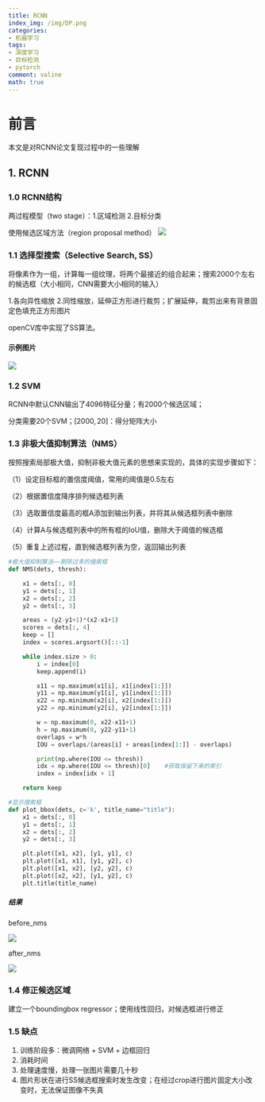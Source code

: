 ```yaml
---
title: RCNN
index_img: /img/DP.png
categories:
- 机器学习
tags:
- 深度学习
- 目标检测
- pytorch
comment: valine
math: true
---
```


# 前言

本文是对RCNN论文复现过程中的一些理解
<!-- more -->

## 1. RCNN

### 1.0 RCNN结构

两过程模型（two stage）：1.区域检测	2.目标分类

使用候选区域方法（region proposal method）
![](https://github.com/tom-jerr/MyblogImg/raw/main/src/rcnn1.jpg)



### 1.1 选择型搜索（Selective Search, SS）

将像素作为一组，计算每一组纹理，将两个最接近的组合起来；搜索2000个左右的候选框（大小相同，CNN需要大小相同的输入）

1.各向异性缩放	2.同性缩放，延伸正方形进行裁剪；扩展延伸，裁剪出来有背景固定色填充正方形图片

openCV库中实现了SS算法。

#### 示例图片

![](https://github.com/tom-jerr/MyblogImg/raw/main/src/SS.png)

### 1.2 SVM

RCNN中默认CNN输出了4096特征分量；有2000个候选区域；

分类需要20个SVM；$[2000,20]$：得分矩阵大小



### 1.3 非极大值抑制算法（NMS）

按照搜索局部极大值，抑制非极大值元素的思想来实现的，具体的实现步骤如下：

（1）设定目标框的置信度阈值，常用的阈值是0.5左右

（2）根据置信度降序排列候选框列表

（3）选取置信度最高的框A添加到输出列表，并将其从候选框列表中删除

（4）计算A与候选框列表中的所有框的IoU值，删除大于阈值的候选框

（5）重复上述过程，直到候选框列表为空，返回输出列表

```python
#极大值抑制算法——剔除过多的搜索框
def NMS(dets, thresh):

    x1 = dets[:, 0]
    y1 = dets[:, 1]
    x2 = dets[:, 2]
    y2 = dets[:, 3]

    areas = (y2-y1+1)*(x2-x1+1)
    scores = dets[:, 4]
    keep = []
    index = scores.argsort()[::-1]

    while index.size > 0:
        i = index[0]
        keep.append(i)

        x11 = np.maximum(x1[i], x1[index[1:]])
        y11 = np.maximum(y1[i], y1[index[1:]])
        x22 = np.minimum(x2[i], x2[index[1:]])
        y22 = np.minimum(y2[i], y2[index[1:]])

        w = np.maximum(0, x22-x11+1)
        h = np.maximum(0, y22-y11+1)
        overlaps = w*h
        IOU = overlaps/(areas[i] + areas[index[1:]] - overlaps)

        print(np.where(IOU <= thresh))
        idx = np.where(IOU <= thresh)[0]    #获取保留下来的索引
        index = index[idx + 1]

    return keep

#显示搜索框
def plot_bbox(dets, c='k', title_name="title"):
    x1 = dets[:, 0]
    y1 = dets[:, 1]
    x2 = dets[:, 2]
    y2 = dets[:, 3]

    plt.plot([x1, x2], [y1, y1], c)
    plt.plot([x1, x1], [y1, y2], c)
    plt.plot([x1, x2], [y2, y2], c)
    plt.plot([x2, x2], [y1, y2], c)
    plt.title(title_name)
```

##### 结果

before_nms

![](https://github.com/tom-jerr/MyblogImg/raw/main/src/nms_original.png)



after_nms

![](https://github.com/tom-jerr/MyblogImg/raw/main/src/after_nms.png)



### 1.4 修正候选区域

建立一个boundingbox regressor；使用线性回归，对候选框进行修正



### 1.5 缺点

1. 训练阶段多：微调网络 + SVM + 边框回归
2. 消耗时间
3. 处理速度慢，处理一张图片需要几十秒
4. 图片形状在进行SS候选框搜索时发生改变；在经过crop进行图片固定大小改变时，无法保证图像不失真